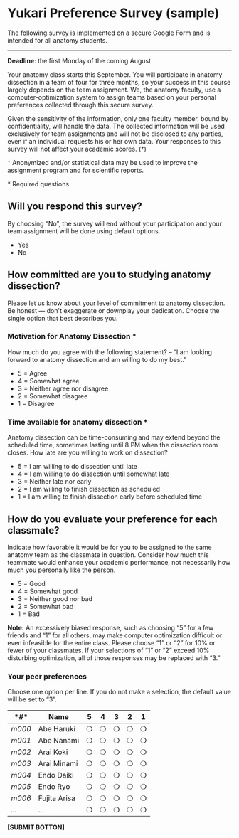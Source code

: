 # Yukari Preference Survey (sample)

The following survey is implemented on a secure Google Form and is intended for all anatomy students.

---

**Deadline**: the first Monday of the coming August

Your anatomy class starts this September. You will participate in anatomy dissection in a team of four for three months, so your success in this course largely depends on the team assignment. We, the anatomy faculty, use a computer-optimization system to assign teams based on your personal preferences collected through this secure survey.

Given the sensitivity of the information, only one faculty member, bound by confidentiality, will handle the data. The collected information will be used exclusively for team assignments and will not be disclosed to any parties, even if an individual requests his or her own data. Your responses to this survey will not affect your academic scores. (†)

† Anonymized and/or statistical data may be used to improve the assignment program and for scientific reports.

\* Required questions

## Will you respond this survey?

By choosing “No”, the survey will end without your participation and your team assignment will be done using default options.

- Yes
- No 

## How committed are you to studying anatomy dissection?

Please let us know about your level of commitment to anatomy dissection. Be honest — don't exaggerate or downplay your dedication. Choose the single option that best describes you.

### Motivation for Anatomy Dissection \*

How much do you agree with the following statement? – “I am looking forward to anatomy dissection and am willing to do my best.”

- 5 = Agree
- 4 = Somewhat agree
- 3 = Neither agree nor disagree
- 2 = Somewhat disagree
- 1 = Disagree

### Time available for anatomy dissection \*

Anatomy dissection can be time-consuming and may extend beyond the scheduled time, sometimes lasting until 8 PM when the dissection room closes. How late are you willing to work on dissection?

- 5 = I am willing to do dissection until late
- 4 = I am willing to do dissection until somewhat late
- 3 = Neither late nor early
- 2 = I am willing to finish dissection as scheduled
- 1 = I am willing to finish dissection early before scheduled time

## How do you evaluate your preference for each classmate?

Indicate how favorable it would be for you to be assigned to the same anatomy team as the classmate in question. Consider how much this teammate would enhance your academic performance, not necessarily how much you personally like the person.

- 5 = Good
- 4 = Somewhat good
- 3 = Neither good nor bad
- 2 = Somewhat bad
- 1 = Bad

**Note:** An excessively biased response, such as choosing “5” for a few friends and “1” for all others, may make computer optimization difficult or even infeasible for the entire class. Please choose “1” or “2” for 10% or fewer of your classmates. If your selections of “1” or “2” exceed 10% disturbing optimization, all of those responses may be replaced with “3.”

### Your peer preferences

Choose one option per line. If you do not make a selection, the default value will be set to “3”.

| ***#\*** | **Name**    | **5** | **4** | **3** | **2** | **1** |
| -------- | ----------- | ----- | ----- | ----- | ----- | ----- |
| *m000*   | Abe Haruki  | ❍     | ❍     | ❍     | ❍     | ❍     |
| *m001*   | Abe Nanami  | ❍     | ❍     | ❍     | ❍     | ❍     |
| *m002*   | Arai Koki   | ❍     | ❍     | ❍     | ❍     | ❍     |
| *m003*   | Arai Minami | ❍     | ❍     | ❍     | ❍     | ❍     |
| *m004*   | Endo Daiki  | ❍     | ❍     | ❍     | ❍     | ❍     |
| *m005*   | Endo Ryo    | ❍     | ❍     | ❍     | ❍     | ❍     |
| *m006*   | Fujita Arisa| ❍     | ❍     | ❍     | ❍     | ❍     |
| *...*    | ...         | ❍     | ❍     | ❍     | ❍     | ❍     |

**[SUBMIT BOTTON]**
